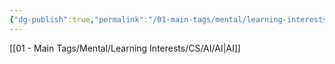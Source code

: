 ```yaml
---
{"dg-publish":true,"permalink":"/01-main-tags/mental/learning-interests/cs/ai/learning-ai/learning-ai/","created":"2024-11-18T16:47:38.408+05:30","updated":"2024-10-11T00:35:11.000+05:30"}
---
```


[[01 - Main Tags/Mental/Learning Interests/CS/AI/AI\|AI]]
